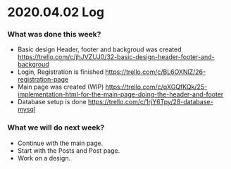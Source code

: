 # 2020.04.02 Log

### What was done this week?

- Basic design Header, footer and backgroud was created https://trello.com/c/jhJVZUJ0/32-basic-design-header-footer-and-backgroud
- Login, Registration is finished https://trello.com/c/BL6OXNlZ/26-registration-page
- Main page was created (WIP)  https://trello.com/c/qXGQfKQk/25-implementation-html-for-the-main-page-doing-the-header-and-footer
- Database setup is done https://trello.com/c/1rjY6Tpy/28-database-mysql

### What we will do next week?

- Continue with the main page.
- Start with the Posts and Post page.
- Work on a design.
